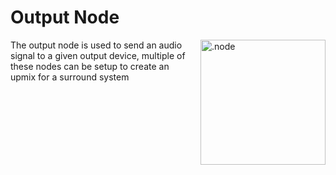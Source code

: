 # Output Node

<img align="right" src="https://cdn.discordapp.com/attachments/667464431562653706/1052196997697904680/output_node.png" alt=".node" width="200"/>

The output node is used to send an audio signal to a given output device, multiple of these nodes can be setup to 
create an <br>upmix for a surround system


